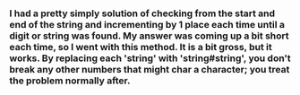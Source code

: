 ### I had a pretty simply solution of checking from the start and end of the string and incrementing by 1 place each time until a digit or string was found. My answer was coming up a bit short each time, so I went with this method. It is a bit gross, but it works. By replacing each 'string' with 'string#string', you don't break any other numbers that might char a character; you treat the problem normally after.